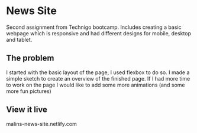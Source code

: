 # News Site

Second assignment from Technigo bootcamp. Includes creating a basic webpage which is responsive and had different designs for mobile, desktop and tablet. 

## The problem

I started with the basic layout of the page, I used flexbox to do so. I made a simple sketch to create an overview of the finished page. If I had more time to work on the page I would like to add some more animations (and some more fun pictures)

## View it live
malins-news-site.netlify.com
